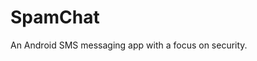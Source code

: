 # SpamChat

An Android SMS messaging app with a focus on security.



<!-- 

## Libraries
+ https://telephony.shounakmulay.dev/


## Datasets
+ https://www.kaggle.com/datasets/sandunabeysooriya/phishing-detection-dataset
+ https://www.kaggle.com/datasets/akashkr/phishing-website-dataset
+ https://www.kaggle.com/datasets/uciml/sms-spam-collection-dataset
+ https://www.kaggle.com/datasets/taruntiwarihp/phishing-site-urls?select=phishing_site_urls.csv

-->